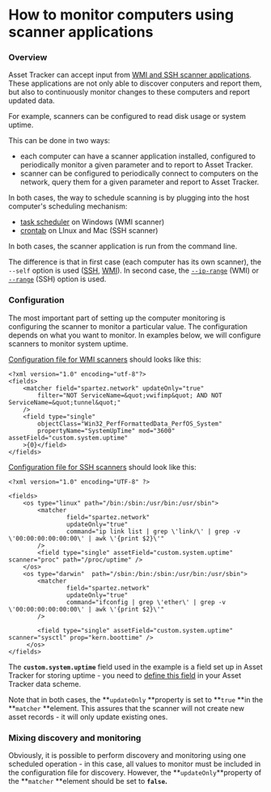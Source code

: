 # How to monitor computers using scanner applications

### Overview

Asset Tracker can accept input from [WMI and SSH scanner applications](https://bitbucket.org/spartez/ephor-scanners/downloads). These applications are not only able to discover conputers and report them, but also to continuously monitor changes to these computers and report updated data.

For example, scanners can be configured to read disk usage or system uptime.

This can be done in two ways:

* each computer can have a scanner application installed, configured to periodically monitor a given parameter and to report to Asset Tracker.
* scanner can be configured to periodically connect to computers on the network, query them for a given parameter and report to Asset Tracker.

In both cases, the way to schedule scanning is by plugging into the host computer's scheduling mechanism:

* [task scheduler](how-to-import-data-from-external-sources/importing-from-scanned-computer-equipment/wmi-scanning/performing-wmi-scan-outside-of-jira.md#scheduling-scans) on Windows \(WMI scanner\)
* [crontab](how-to-import-data-from-external-sources/importing-from-scanned-computer-equipment/ssh-scanning/performing-ssh-scan-outside-of-jira.md#scheduling-scans) on LInux and Mac \(SSH scanner\)

In both cases, the scanner application is run from the command line.

The difference is that in first case \(each computer has its own scanner\), the `--self` option is used \([SSH](how-to-import-data-from-external-sources/importing-from-scanned-computer-equipment/ssh-scanning/performing-ssh-scan-outside-of-jira.md#using-command-line), [WMI](how-to-import-data-from-external-sources/importing-from-scanned-computer-equipment/wmi-scanning/performing-wmi-scan-outside-of-jira.md#using-command-line)\). In second case, the [`--ip-range`](how-to-import-data-from-external-sources/importing-from-scanned-computer-equipment/wmi-scanning/performing-wmi-scan-outside-of-jira.md#scanning-network-subnet-range) \(WMI\) or [`--range`](how-to-import-data-from-external-sources/importing-from-scanned-computer-equipment/ssh-scanning/performing-ssh-scan-outside-of-jira.md#scanning-network-subnet-range) \(SSH\) option is used.

### Configuration

The most important part of setting up the computer monitoring is configuring the scanner to monitor a particular value. The configuration depends on what you want to monitor. In examples below, we will configure scanners to monitor system uptime.

[Configuration file for WMI scanners](https://bitbucket.org/spartez/ephor-scanners/raw/214b8976d0eed672d0b6fbac1e786598f8fbb974/windows/commandline/default_wmi_config.xml) should looks like this:

```markup
<?xml version="1.0" encoding="utf-8"?>
<fields>
    <matcher field="spartez.network" updateOnly="true"
        filter="NOT ServiceName=&quot;vwifimp&quot; AND NOT ServiceName=&quot;tunnel&quot;"
    />
    <field type="single"  
        objectClass="Win32_PerfFormattedData_PerfOS_System"
        propertyName="SystemUpTime" mod="3600" assetField="custom.system.uptime"
    >{0}</field>
</fields>
```

[Configuration file for SSH scanners](https://bitbucket.org/spartez/ephor-scanners/raw/214b8976d0eed672d0b6fbac1e786598f8fbb974/unix/scanner/src/default-config.xml) should look like this:

```markup
<?xml version="1.0" encoding="UTF-8" ?>
 
<fields>
    <os type="linux" path="/bin:/sbin:/usr/bin:/usr/sbin">
        <matcher
                field="spartez.network"
                updateOnly="true"
                command="ip link list | grep \'link/\' | grep -v \'00:00:00:00:00:00\' | awk \'{print $2}\'"
        />
        <field type="single" assetField="custom.system.uptime"  scanner="proc" path="/proc/uptime" />
    </os>
    <os type="darwin"  path="/sbin:/bin:/sbin:/usr/bin:/usr/sbin">
        <matcher
                field="spartez.network"
                updateOnly="true"
                command="ifconfig | grep \'ether\' | grep -v \'00:00:00:00:00:00\' | awk \'{print $2}\'"
        />
 
        <field type="single" assetField="custom.system.uptime"  scanner="sysctl" prop="kern.boottime" />
     </os>
</fields>
```

The **`custom.system.uptime`** field used in the example is a field set up in Asset Tracker for storing uptime - you need to [define this field](../guide/defining-an-asset-field.md) in your Asset Tracker data scheme.

Note that in both cases, the **`updateOnly` **property is set to **`true` **in the **`matcher` **element. This assures that the scanner will not create new asset records - it will only update existing ones.

### Mixing discovery and monitoring

Obviously, it is possible to perform discovery and monitoring using one scheduled operation - in this case, all values to monitor must be included in the configuration file for discovery. However, the **`updateOnly`**property of the **`matcher` **element should be set to **`false`.**

